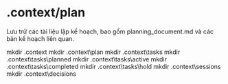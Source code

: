 # .context/plan

Lưu trữ các tài liệu lập kế hoạch, bao gồm planning_document.md và các bản kế hoạch liên quan. 

mkdir .context
mkdir .context\plan
mkdir .context\tasks
mkdir .context\tasks\planned
mkdir .context\tasks\active
mkdir .context\tasks\completed
mkdir .context\tasks\hold
mkdir .context\sessions
mkdir .context\decisions 